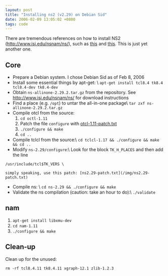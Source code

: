 ```yaml
---
layout: post
title: "Installing ns2 (v2.29) on Debian Sid"
date: 2006-02-09 13:05:02 +0800
tags: code
---
```


There are tremendous references on how to install NS2 (<http://www.isi.edu/nsnam/ns/>), such as [this](http://wiki.splitbrain.org/ns2) and [this](http://www.isi.edu/nsnam/ns/ns-build.html). This is just yet another one.

## Core

  - Prepare a Debian system. I chose Debian Sid as of Feb 8, 2006
  - Install some essential things by apt-get: \\
    `apt-get install tcl8.4 tk8.4 tcl8.4-dev tk8.4-dev`
  - Obtain `ns-allinone-2.29.2.tar.gz` from the repository. See <http://www.isi.edu/nsnam/ns/> for download instructions
  - Find a place (e.g. `/opt`) to untar the all-in-one package\\
    `tar zxf ns-allinone-2.29.2.tar.gz`
  - Compile otcl from the source:
    1. `cd octl-1.11`
    2. Patch the file `configure` with [otcl-1.11-patch.txt](/img/otcl-1.11-patch.txt)
    3. `./configure && make`
    4. `cd ..`
  - Compile tclcl from the source:\\
    `cd tclcl-1.17 && ./configure && make && cd ..`
  - Modify `ns-2.29/configure`:\\
    Look for the block `TK_H_PLACES` and then add the line
```
/usr/include/tcl$TK_VERS \
```
    simply speaking, use this patch: [ns2.29-patch.txt](/img/ns2.29-patch.txt)
  - Compile ns: \\
    `cd ns-2.29 && ./configure && make`
  - Validate the ns compilation (caution: take an hour to do):\\
    `./validate`

## nam

1. `apt-get install libxmu-dev`
2. `cd nam-1.11`
3. `./configure && make`

## Clean-up

Clean up for the unused:

    rm -rf tcl8.4.11 tk8.4.11 xgraph-12.1 zlib-1.2.3
